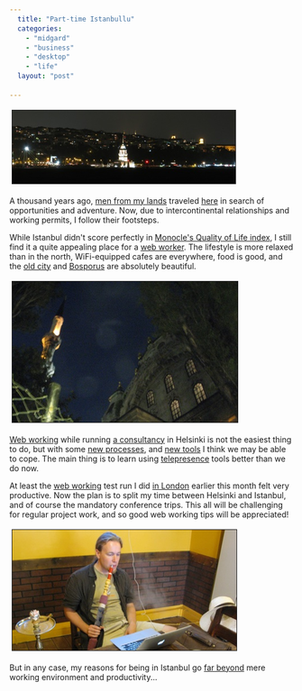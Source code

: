 ```yaml
---
  title: "Part-time Istanbullu"
  categories: 
    - "midgard"
    - "business"
    - "desktop"
    - "life"
  layout: "post"

---
```

<p>
<a href="/files/leanders_tower_by_night.JPG"><img src="/files/leanders_tower_by_night-tm.jpg" height="130" width="396" border="1" hspace="4" vspace="4" alt="Leander's Tower by night" title="Leander's Tower by night" /></a>
</p><p>
A thousand years ago, <a href="http://en.wikipedia.org/wiki/Varangians#Varangian_Guard">men from my lands</a> traveled <a href="http://en.wikipedia.org/wiki/Istanbul">here</a> in search of opportunities and adventure. Now, due to intercontinental relationships and working permits, I follow their footsteps.
</p><p>
While Istanbul didn't score perfectly in <a href="http://bergie.iki.fi/blog/quality_of_life-helsinki_gets_good_score/">Monocle's Quality of Life index</a>, I still find it a quite appealing place for a <a href="http://webworkerdaily.com/2006/09/04/going-bedouin/">web worker</a>. The lifestyle is more relaxed than in the north, WiFi-equipped cafes are everywhere, food is good, and the <a href="http://en.wikipedia.org/wiki/Sultanahmet">old city</a> and <a href="http://en.wikipedia.org/wiki/Bosporus">Bosporus</a> are absolutely beautiful.
</p><p>
<a href="/files/tophane_mosque_at_night.JPG"><img src="/files/tophane_mosque_at_night-tm.jpg" height="250" width="400" border="1" hspace="4" vspace="4" alt="Tophane mosque at night" title="Tophane mosque at night" /></a>
</p><p>
<a href="http://webworkerdaily.com/2006/09/04/bedouins-are-everywhere/">Web working</a> while running <a href="http://nemein.com/">a consultancy</a> in Helsinki is not the easiest thing to do, but with some <a href="http://bergie.iki.fi/blog/scrum_in_management_of_a_small_software_consultancy/">new processes</a>, and <a href="http://bergie.iki.fi/blog/ididwork-com-simple_workstreaming_solution/">new tools</a> I think we may be able to cope. The main thing is to learn using <a href="http://en.wikipedia.org/wiki/Telepresence">telepresence</a> tools better than we do now. 
</p><p>
At least the <a href="http://webworkerdaily.com/2006/09/10/a-soloists-workflow/">web working</a> test run I did <a href="http://bergie.iki.fi/travels/london-united_kingdom/">in London</a> earlier this month felt very productive. Now the plan is to split my time between Helsinki and Istanbul, and of course the mandatory conference trips. This all will be challenging for regular project work, and so good web working tips will be appreciated!
</p><p>
<a href="/files/bergie_webworking_in_miscafe.JPG"><img src="/files/bergie_webworking_in_miscafe-tm.jpg" height="214" width="398" border="1" hspace="4" vspace="4" alt="Webworking in Miscafe, Besiktas" title="Webworking in Miscafe, Besiktas" /></a>
</p><p>
But in any case, my reasons for being in Istanbul go <a href="http://flickr.com/photos/bergie/2708683090/in/set-72157606406011464/">far beyond</a> mere working environment and productivity...
</p>